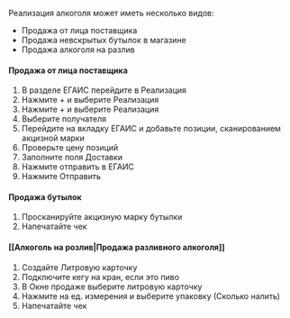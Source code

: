 Реализация алкоголя может иметь несколько видов:
- Продажа от лица поставщика
- Продажа невскрытых бутылок в магазине
- Продажа алкоголя на разлив

#### Продажа от лица поставщика
1. В разделе ЕГАИС перейдите в Реализация
2. Нажмите + и выберите Реализация
3. Нажмите + и выберите Реализация
4. Выберите получателя
5. Перейдите на вкладку ЕГАИС и добавьте позиции, сканированием акцизной марки
6. Проверьте цену позиций
7. Заполните поля Доставки
8. Нажмите отправить в ЕГАИС
9. Нажмите Отправить

#### Продажа бутылок
1. Просканируйте акцизную марку бутылки
2. Напечатайте чек

#### [[Алкоголь на розлив|Продажа разливного алкоголя]]
1. Создайте Литровую карточку
2. Подключите кегу на кран, если это пиво
3. В Окне продаже выберите литровую карточку
4. Нажмите на ед. измерения и выберите упаковку (Сколько налить)
5. Напечатайте чек